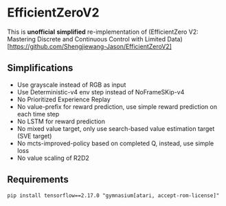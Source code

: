 # EfficientZeroV2

This is **unofficial** **simplified** re-implementation of (EfficientZero V2: Mastering Discrete and Continuous Control with Limited Data)[https://github.com/Shengjiewang-Jason/EfficientZeroV2]


## Simplifications

- Use grayscale instead of RGB as input
- Use Deterministic-v4 env step instead of NoFrameSKip-v4
- No Prioritized Experience Replay
- No value-prefix for reward prediction, use simple reward prediction on each time step
- No LSTM for reward prediction
- No mixed value target, only use search-based value estimation target (SVE target)
- No mcts-improved-policy based on completed Q, instead, use simple loss
- No value scaling of R2D2


## Requirements
`pip install tensorflow==2.17.0 "gymnasium[atari, accept-rom-license]"`
